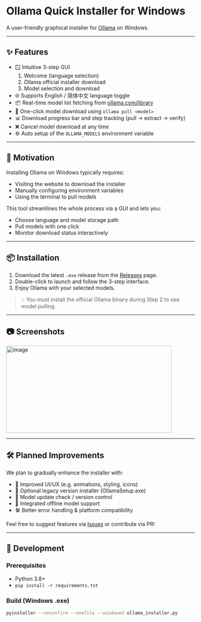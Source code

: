 # Ollama Quick Installer for Windows

A user-friendly graphical installer for [Ollama](https://ollama.com) on Windows.

---

## ✨ Features

- 🪟 Intuitive 3-step GUI  
  1. Welcome (language selection)  
  2. Ollama official installer download  
  3. Model selection and download  
- 🌐 Supports English / 简体中文 language toggle  
- 📦 Real-time model list fetching from [ollama.com/library](https://ollama.com/library)  
- 🔽 One-click model download using `ollama pull <model>`  
- 📊 Download progress bar and step tracking (pull → extract → verify)  
- ❌ Cancel model download at any time  
- ⚙️ Auto setup of the `OLLAMA_MODELS` environment variable  

---

## 🎯 Motivation

Installing Ollama on Windows typically requires:
- Visiting the website to download the installer
- Manually configuring environment variables
- Using the terminal to pull models

This tool streamlines the whole process via a GUI and lets you:
- Choose language and model storage path
- Pull models with one click
- Monitor download status interactively

---

## 📦 Installation

1. Download the latest `.exe` release from the [Releases](https://github.com/EthanYixuanMi/ollama-quick-installer/releases) page.  
2. Double-click to launch and follow the 3-step interface.  
3. Enjoy Ollama with your selected models.

> 💡 You must install the official Ollama binary during Step 2 to use model pulling.

---

## 📷 Screenshots

<img width="442" height="233" alt="image" src="https://github.com/user-attachments/assets/518e50f4-b365-4d8e-82ee-30be43b6bbe6" />

---

## 🛠 Planned Improvements

We plan to gradually enhance the installer with:

- 🎨 Improved UI/UX (e.g. animations, styling, icons)
- 🧩 Optional legacy version installer (OllamaSetup.exe)
- 🔁 Model update check / version control
- 📁 Integrated offline model support
- 🛠 Better error handling & platform compatibility

Feel free to suggest features via [Issues](https://github.com/EthanYixuanMi/ollama-quick-installer/issues) or contribute via PR!

---

## 🚀 Development

### Prerequisites

- Python 3.8+
- `pip install -r requirements.txt`

### Build (Windows .exe)

```bash
pyinstaller --noconfirm --onefile --windowed ollama_installer.py
